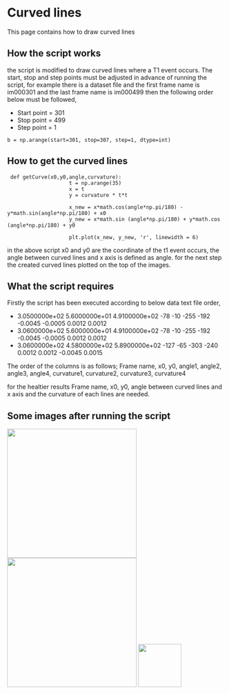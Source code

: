 # Curved lines

This page contains how to draw curved lines

## How  the script works

the script is modified to draw curved lines where a T1 event occurs. The start, stop and step points must be adjusted in advance of running the script, for example there is a dataset file and the first frame name is im000301 and the last frame name is im000499 then the following order below must be followed,

- Start point = 301
- Stop point = 499
- Step point = 1

```
b = np.arange(start=301, stop=307, step=1, dtype=int)
```
## How to get the curved lines
```
 def getCurve(x0,y0,angle,curvature):
                    t = np.arange(35)
                    x = t
                    y = curvature * t*t
                
                    x_new = x*math.cos(angle*np.pi/180) - y*math.sin(angle*np.pi/180) + x0
                    y_new = x*math.sin (angle*np.pi/180) + y*math.cos (angle*np.pi/180) + y0
                
                    plt.plot(x_new, y_new, 'r', linewidth = 6)
 ```
 in the above script x0 and y0 are the coordinate of the t1 event occurs, the angle between curved lines and x axis is defined as angle.
 for the next step the created curved lines plotted on the top of the images.
 
 ## What the script requires 
 
 Firstly the script has been  executed according to below data text file order,

- 3.0500000e+02 5.6000000e+01 4.9100000e+02 -78 -10 -255 -192 -0.0045 -0.0005 0.0012 0.0012
- 3.0600000e+02 5.6000000e+01 4.9100000e+02 -78 -10 -255 -192 -0.0045 -0.0005 0.0012 0.0012
- 3.0600000e+02 4.5800000e+02 5.8900000e+02 -127 -65 -303 -240 0.0012 0.0012 -0.0045 0.0015

The order of the columns is as follows; 
Frame name, x0, y0, angle1, angle2, angle3, angle4, curvature1, curvature2, curvature3, curvature4

for the healtier results Frame name, x0, y0, angle between curved lines and x axis and the curvature of each lines are needed.


## Some images after running the script 








<img src="https://user-images.githubusercontent.com/63856517/82141615-be392880-983f-11ea-8e3e-98d819d0fa5d.jpg" width="300" height="300" /> <img src="https://user-images.githubusercontent.com/63856517/82141738-81216600-9840-11ea-91ba-793864becb77.jpg" width="300" height="300" /> <img src="https://user-images.githubusercontent.com/63856517/82141796-e07f7600-9840-11ea-8fca-45fb8d519c20.PNG" width="100" height="100" />
